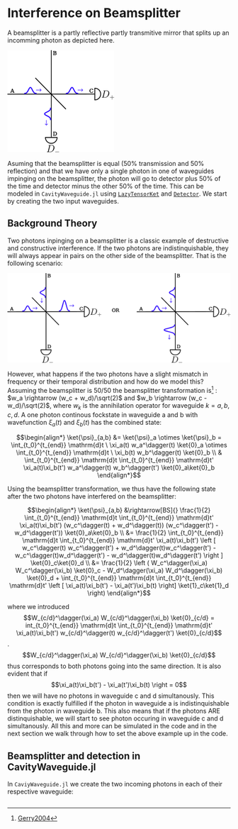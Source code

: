 # Interference on Beamsplitter
A beamsplitter is a partly reflective partly transmitive mirror that splits up an incomming photon as depicted here.

![beamsplitter](beamsplitter_single_ilustration.png)

Asuming that the beamsplitter is equal (50% transmission and 50% reflection) and that we have only a single photon in one of waveguides impinging on the beamsplitter, the photon will go to detector plus 50% of the time and detector minus the other 50% of the time. This can be modeled in `CavityWaveguide.jl` using [`LazyTensorKet`](@ref) and [`Detector`](@ref). We start by creating the two input waveguides.   


## Background Theory
Two photons inpinging on a beamsplitter is a classic example of destructive and constructive interference. If the two photons are indistinquishable, they will always appear in pairs on the other side of the beamsplitter. That is the following scenario:  

![beamsplitter](beamsplitter_ilustration.png)

However, what happens if the two photons have a slight mismatch in frequency or their temporal distribution and how do we model this? Assuming the beamsplitter is 50/50 the beamsplitter transformation is[^1]  : $w_a \rightarrow (w_c + w_d)/\sqrt(2)$ and $w_b \rightarrow (w_c - w_d)/\sqrt(2)$, where $w_k$ is the annihilation operator for waveguide $k={a,b,c,d}$. A one photon continous fockstate in waveguide a and b with wavefunction $\xi_a(t)$ and $\xi_b(t)$ has the combined state:

$$\begin{align*}
\ket{\psi}_{a,b} &= \ket{\psi}_a \otimes \ket{\psi}_b =  \int_{t_0}^{t_{end}} \mathrm{d}t \ \xi_a(t) w_a^\dagger(t) \ket{0}_a \otimes \int_{t_0}^{t_{end}} \mathrm{d}t \ \xi_b(t) w_b^\dagger(t) \ket{0}_b \\
& \int_{t_0}^{t_{end}} \mathrm{d}t \int_{t_0}^{t_{end}} \mathrm{d}t' \xi_a(t)\xi_b(t') w_a^\dagger(t)  w_b^\dagger(t') \ket{0}_a\ket{0}_b
\end{align*}$$

Using the beamsplitter transformation, we thus have the following state after the two photons have interfered on the beamsplitter:

$$\begin{align*}
\ket{\psi}_{a,b} &\rightarrow[BS]{} \frac{1}{2}  \int_{t_0}^{t_{end}} \mathrm{d}t \int_{t_0}^{t_{end}} \mathrm{d}t' \xi_a(t)\xi_b(t') (w_c^\dagger(t) + w_d^\dagger(t))  (w_c^\dagger(t') - w_d^\dagger(t')) \ket{0}_a\ket{0}_b \\
&=  \frac{1}{2}  \int_{t_0}^{t_{end}} \mathrm{d}t \int_{t_0}^{t_{end}} \mathrm{d}t' \xi_a(t)\xi_b(t') \left [ w_c^\dagger(t) w_c^\dagger(t') + w_d^\dagger(t)w_c^\dagger(t') - w_c^\dagger(t)w_d^\dagger(t') - w_d^\dagger(t)w_d^\dagger(t') \right ] \ket{0}_c\ket{0}_d \\
&= \frac{1}{2} \left ( W_c^\dagger(\xi_a) W_c^\dagger(\xi_b) \ket{0}_c - W_d^\dagger(\xi_a) W_d^\dagger(\xi_b) \ket{0}_d + \int_{t_0}^{t_{end}} \mathrm{d}t \int_{t_0}^{t_{end}} \mathrm{d}t' \left [ \xi_a(t)\xi_b(t') - \xi_a(t')\xi_b(t) \right] \ket{1}_c\ket{1}_d \right)
\end{align*}$$

where we introduced $$W_{c/d}^\dagger(\xi_a) W_{c/d}^\dagger(\xi_b) \ket{0}_{c/d} = int_{t_0}^{t_{end}} \mathrm{d}t \int_{t_0}^{t_{end}} \mathrm{d}t' \xi_a(t)\xi_b(t') w_{c/d}^\dagger(t) w_{c/d}^\dagger(t') \ket{0}_{c/d}$$. $$W_{c/d}^\dagger(\xi_a) W_{c/d}^\dagger(\xi_b) \ket{0}_{c/d}$$ thus corresponds to both photons going into the same direction. It is also evident that if $$\xi_a(t)\xi_b(t') - \xi_a(t')\xi_b(t) \right = 0$$ then we will have no photons in waveguide c and d simultanously. This condition is exactly fulfilled if the photon in waveguide a is indistinquishable from the photon in waveguide b. This also means that if the photons ARE distinquishable, we will start to see photon occuring in waveguide c and d simultanously. All this and more can be simulated in the code and in the next section we walk through how to set the above example up in the code.

## Beamsplitter and detection in CavityWaveguide.jl

In `CaviyWaveguide.jl` we create the two incoming photons in each of their respective waveguide:

```

```

[^1]: [Gerry2004](@cite)
